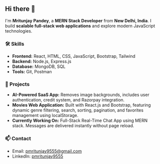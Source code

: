 ## Hi there 👋

I'm **Mritunjay Pandey**, a **MERN Stack Developer** from **New Delhi, India**. I build **scalable full-stack web applications** and explore modern JavaScript technologies.

### 🛠 Skills
- **Frontend:** React, HTML, CSS, JavaScript, Bootstrap, Tailwind  
- **Backend:** Node.js, Express.js  
- **Database:** MongoDB, SQL  
- **Tools:** Git, Postman  

### 💼 Projects
- **AI-Powered SaaS App:** Removes image backgrounds, includes user authentication, credit system, and Razorpay integration.  
- **Movies Web Application:** Built with React.js and Bootstrap, featuring dynamic genre filtering, search, sorting, pagination, and favorites management using localStorage.  
- **Currently Working On:** Full-Stack Real-Time Chat App using MERN stack. Messages are delivered instantly without page reload.

### 📫 Contact
- Email: [pmritunjay9555@gmail.com](mailto:pmritunjay9555@gmail.com)  
- LinkedIn: [pmritunjay9555](https://www.linkedin.com/in/pmritunjay9555)
